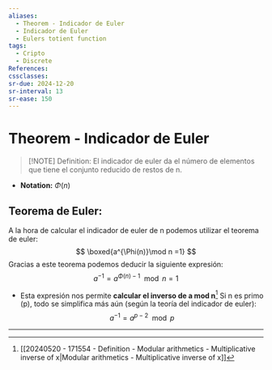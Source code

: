 ```yaml
---
aliases:
  - Theorem - Indicador de Euler
  - Indicador de Euler
  - Eulers totient function
tags:
  - Cripto
  - Discrete
References: 
cssclasses: 
sr-due: 2024-12-20
sr-interval: 13
sr-ease: 150
---
```

# Theorem - Indicador de Euler

> [!NOTE] Definition: 
> El indicador de euler da el número de elementos que tiene el conjunto reducido de restos de n.  
+ **Notation:** $\Phi (n)$ 
## Teorema de Euler: 
A la hora de calcular el indicador de euler de n podemos utilizar el teorema de euler:
$$
\boxed{a^{\Phi(n)}\mod n =1}
$$
Gracias a este teorema podemos deducir la siguiente expresión: 
$$
a^{-1} = a^{\Phi(n)-1} \mod n = 1
$$
+ Esta expresión nos permite **calcular el inverso de a mod n**[^1]
Si n es primo (p), todo se simplifica más aún (según la teoría del indicador de euler): 
$$
a^{-1} = a^{p-2} \mod p
$$


***

[^1]: [[20240520 - 171554 - Definition - Modular arithmetics - Multiplicative inverse of x|Modular arithmetics - Multiplicative inverse of x]]